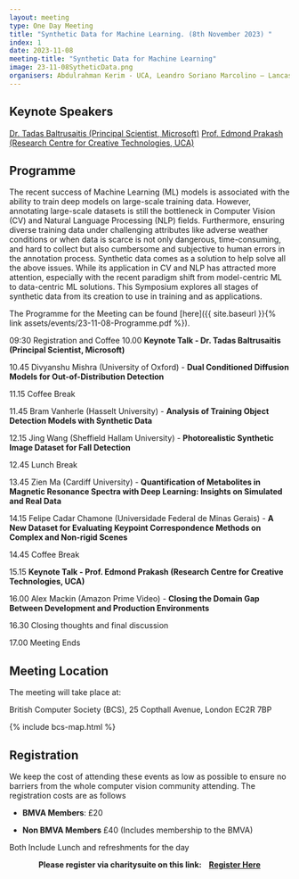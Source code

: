 ```yaml
---
layout: meeting
type: One Day Meeting
title: "Synthetic Data for Machine Learning. (8th November 2023) "
index: 1
date: 2023-11-08
meeting-title: "Synthetic Data for Machine Learning"
image: 23-11-08SytheticData.png
organisers: Abdulrahman Kerim - UCA, Leandro Soriano Marcolino – Lancaster University, Erickson Nascimento - Universidade Federal de Minas Gerais & Microsoft
---
```


## Keynote Speakers

[Dr. Tadas Baltrusaitis (Principal Scientist, Microsoft)](https://www.microsoft.com/en-us/research/people/tabaltru/)
[Prof. Edmond Prakash (Research Centre for Creative Technologies, UCA)](https://www.linkedin.com/in/edmondprakash)

## Programme

The recent success of Machine Learning (ML) models is associated with the ability to train deep models on large-scale training data. However, annotating large-scale datasets is still the bottleneck in Computer Vision (CV) and Natural Language Processing (NLP) fields. Furthermore, ensuring diverse training data under challenging attributes like adverse weather conditions or when data is scarce is not only dangerous, time-consuming, and hard to collect but also cumbersome and subjective to human errors in the annotation process.
Synthetic data comes as a solution to help solve all the above issues. While its application in CV and NLP has attracted more attention, especially with the recent paradigm shift from model-centric ML to data-centric ML solutions. This Symposium explores all stages of synthetic data from its creation to use in training and as applications.

The Programme for the Meeting can be found [here]({{ site.baseurl }}{% link assets/events/23-11-08-Programme.pdf %}).



09:30 Registration and Coffee
10.00 **Keynote Talk - Dr. Tadas Baltrusaitis (Principal Scientist, Microsoft)**

10.45 Divyanshu Mishra (University of Oxford) - **Dual Conditioned Diffusion Models for Out-of-Distribution Detection**

11.15 Coffee Break 

11.45 Bram Vanherle (Hasselt University) - **Analysis of Training Object Detection Models with Synthetic Data** 

12.15 Jing Wang (Sheffield Hallam University) - **Photorealistic Synthetic Image Dataset for Fall Detection**

12.45 Lunch Break 

13.45 Zien Ma (Cardiff University) - **Quantification of Metabolites in Magnetic Resonance Spectra with Deep Learning: Insights on Simulated and Real Data**

14.15 Felipe Cadar Chamone (Universidade Federal de Minas Gerais) - **A New Dataset for Evaluating Keypoint Correspondence Methods on Complex and Non-rigid Scenes**

14.45 Coffee Break

15.15 **Keynote Talk - Prof. Edmond Prakash (Research Centre for Creative Technologies, UCA)**

16.00 Alex Mackin (Amazon Prime Video) - **Closing the Domain Gap Between Development and Production Environments**

16.30 Closing thoughts and final discussion

17.00 Meeting Ends


## Meeting Location

The meeting will take place at:

British Computer Society (BCS), 25 Copthall Avenue, London EC2R 7BP

{% include bcs-map.html %}

## Registration

We keep the cost of attending these events as low as possible to ensure no barriers from the whole computer vision community attending. 
The registration costs are as follows 

- **BMVA Members**:  £20

- **Non BMVA Members**   £40 (Includes membership to the BMVA)

Both Include Lunch and refreshments for the day


<div class="alert mt-3 alert-info" style="text-align:center;">
<span><strong>Please register via charitysuite on this link: &nbsp;&nbsp;
<a class="btn btn-warning" role="button" href="https://bmva.charitysuite.com/events/mhezay4q">Register Here</a></strong></span>
</div>



